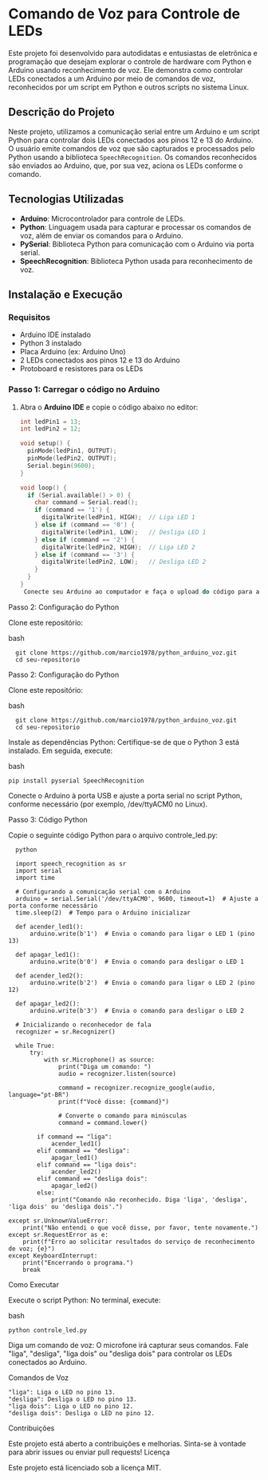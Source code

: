 # Comando de Voz para Controle de LEDs

Este projeto foi desenvolvido para autodidatas e entusiastas de eletrônica e programação que desejam explorar o controle de hardware com Python e Arduino usando reconhecimento de voz. Ele demonstra como controlar LEDs conectados a um Arduino por meio de comandos de voz, reconhecidos por um script em Python e outros scripts no sistema Linux. 

## Descrição do Projeto

Neste projeto, utilizamos a comunicação serial entre um Arduino e um script Python para controlar dois LEDs conectados aos pinos 12 e 13 do Arduino. O usuário emite comandos de voz que são capturados e processados pelo Python usando a biblioteca `SpeechRecognition`. Os comandos reconhecidos são enviados ao Arduino, que, por sua vez, aciona os LEDs conforme o comando.

## Tecnologias Utilizadas

- **Arduino**: Microcontrolador para controle de LEDs.
- **Python**: Linguagem usada para capturar e processar os comandos de voz, além de enviar os comandos para o Arduino.
- **PySerial**: Biblioteca Python para comunicação com o Arduino via porta serial.
- **SpeechRecognition**: Biblioteca Python usada para reconhecimento de voz.

## Instalação e Execução

### Requisitos

- Arduino IDE instalado
- Python 3 instalado
- Placa Arduino (ex: Arduino Uno)
- 2 LEDs conectados aos pinos 12 e 13 do Arduino
- Protoboard e resistores para os LEDs

### Passo 1: Carregar o código no Arduino

1. Abra o **Arduino IDE** e copie o código abaixo no editor:
   ```cpp
   int ledPin1 = 13;
   int ledPin2 = 12;

   void setup() {
     pinMode(ledPin1, OUTPUT);
     pinMode(ledPin2, OUTPUT);
     Serial.begin(9600);
   }

   void loop() {
     if (Serial.available() > 0) {
       char command = Serial.read();
       if (command == '1') {
         digitalWrite(ledPin1, HIGH);  // Liga LED 1
       } else if (command == '0') {
         digitalWrite(ledPin1, LOW);   // Desliga LED 1
       } else if (command == '2') {
         digitalWrite(ledPin2, HIGH);  // Liga LED 2
       } else if (command == '3') {
         digitalWrite(ledPin2, LOW);   // Desliga LED 2
       }
     }
   }
    Conecte seu Arduino ao computador e faça o upload do código para a placa.

Passo 2: Configuração do Python

Clone este repositório:

bash
      
      git clone https://github.com/marcio1978/python_arduino_voz.git
      cd seu-repositorio


Passo 2: Configuração do Python

Clone este repositório:

bash
      
      git clone https://github.com/marcio1978/python_arduino_voz.git
      cd seu-repositorio

Instale as dependências Python: Certifique-se de que o Python 3 está instalado. Em seguida, execute:

bash

    pip install pyserial SpeechRecognition

Conecte o Arduino à porta USB e ajuste a porta serial no script Python, conforme necessário (por exemplo, /dev/ttyACM0 no Linux).

Passo 3: Código Python

Copie o seguinte código Python para o arquivo controle_led.py:

      python

      import speech_recognition as sr
      import serial
      import time

      # Configurando a comunicação serial com o Arduino
      arduino = serial.Serial('/dev/ttyACM0', 9600, timeout=1)  # Ajuste a porta conforme necessário
      time.sleep(2)  # Tempo para o Arduino inicializar

      def acender_led1():
          arduino.write(b'1')  # Envia o comando para ligar o LED 1 (pino 13)

      def apagar_led1():
          arduino.write(b'0')  # Envia o comando para desligar o LED 1

      def acender_led2():
          arduino.write(b'2')  # Envia o comando para ligar o LED 2 (pino 12)

      def apagar_led2():
          arduino.write(b'3')  # Envia o comando para desligar o LED 2

      # Inicializando o reconhecedor de fala
      recognizer = sr.Recognizer()

      while True:
          try:
              with sr.Microphone() as source:
                  print("Diga um comando: ")
                  audio = recognizer.listen(source)

                  command = recognizer.recognize_google(audio, language="pt-BR")
                  print(f"Você disse: {command}")

                  # Converte o comando para minúsculas
                  command = command.lower()

            if command == "liga":
                acender_led1()
            elif command == "desliga":
                apagar_led1()
            elif command == "liga dois":
                acender_led2()
            elif command == "desliga dois":
                apagar_led2()
            else:
                print("Comando não reconhecido. Diga 'liga', 'desliga', 'liga dois' ou 'desliga dois'.")

    except sr.UnknownValueError:
        print("Não entendi o que você disse, por favor, tente novamente.")
    except sr.RequestError as e:
        print(f"Erro ao solicitar resultados do serviço de reconhecimento de voz; {e}")
    except KeyboardInterrupt:
        print("Encerrando o programa.")
        break

Como Executar

   Execute o script Python: No terminal, execute:

   bash

    python controle_led.py

   Diga um comando de voz: O microfone irá capturar seus comandos. Fale "liga", "desliga", "liga dois" ou "desliga dois" para controlar os LEDs conectados ao Arduino.

Comandos de Voz

    "liga": Liga o LED no pino 13.
    "desliga": Desliga o LED no pino 13.
    "liga dois": Liga o LED no pino 12.
    "desliga dois": Desliga o LED no pino 12.

Contribuições

Este projeto está aberto a contribuições e melhorias. Sinta-se à vontade para abrir issues ou enviar pull requests!
Licença

Este projeto está licenciado sob a licença MIT.
